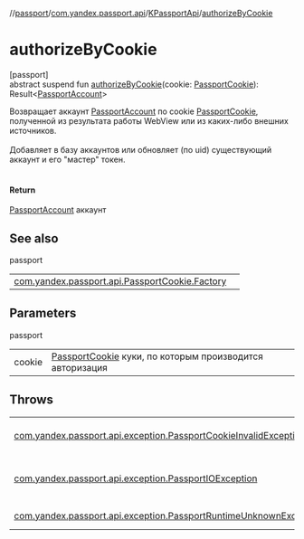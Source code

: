 //[passport](../../../index.md)/[com.yandex.passport.api](../index.md)/[KPassportApi](index.md)/[authorizeByCookie](authorize-by-cookie.md)

# authorizeByCookie

[passport]\
abstract suspend fun [authorizeByCookie](authorize-by-cookie.md)(cookie: [PassportCookie](../-passport-cookie/index.md)): Result&lt;[PassportAccount](../-passport-account/index.md)&gt;

Возвращает аккаунт [PassportAccount](../-passport-account/index.md) по cookie [PassportCookie](../-passport-cookie/index.md), полученной из результата работы WebView или из каких-либо внешних источников.<br></br> Добавляет в базу аккаунтов или обновляет (по uid) существующий аккаунт и его &quot;мастер&quot; токен.<br></br>

#### Return

[PassportAccount](../-passport-account/index.md) аккаунт

## See also

passport

| | |
|---|---|
| [com.yandex.passport.api.PassportCookie.Factory](../-passport-cookie/-factory/from-all-cookies.md) |  |

## Parameters

passport

| | |
|---|---|
| cookie | [PassportCookie](../-passport-cookie/index.md) куки, по которым производится авторизация |

## Throws

| | |
|---|---|
| [com.yandex.passport.api.exception.PassportCookieInvalidException](../../com.yandex.passport.api.exception/-passport-cookie-invalid-exception/index.md) | неверные или просроченные cookie |
| [com.yandex.passport.api.exception.PassportIOException](../../com.yandex.passport.api.exception/-passport-i-o-exception/index.md) | ошибка сети, нужно повторить запрос |
| [com.yandex.passport.api.exception.PassportRuntimeUnknownException](../../com.yandex.passport.api.exception/-passport-runtime-unknown-exception/index.md) | внутренняя ошибка |
